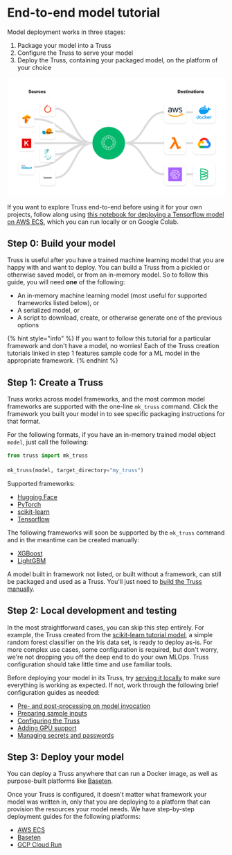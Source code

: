 # End-to-end model tutorial

Model deployment works in three stages:

1. Package your model into a Truss
2. Configure the Truss to serve your model
3. Deploy the Truss, containing your packaged model, on the platform of your choice

![Truss is a seamless bridge between model development and model deployment](assets/truss_unify.png)

If you want to explore Truss end-to-end before using it for your own projects, follow along using [this notebook for deploying a Tensorflow model on AWS ECS](), which you can run locally or on Google Colab.

## Step 0: Build your model

Truss is useful after you have a trained machine learning model that you are happy with and want to deploy. You can build a Truss from a pickled or otherwise saved model, or from an in-memory model. So to follow this guide, you will need **one** of the following:

* An in-memory machine learning model (most useful for supported frameworks listed below), or
* A serialized model, or
* A script to download, create, or otherwise generate one of the previous options

{% hint style="info" %}
If you want to follow this tutorial for a particular framework and don't have a model, no worries! Each of the Truss creation tutorials linked in step 1 features sample code for a ML model in the appropriate framework.
{% endhint %}

## Step 1: Create a Truss

Truss works across model frameworks, and the most common model frameworks are supported with the one-line `mk_truss` command. Click the framework you built your model in to see specific packaging instructions for that format.

For the following formats, if you have an in-memory trained model object `model`, just call the following:

```python
from truss import mk_truss

mk_truss(model, target_directory="my_truss")
```

Supported frameworks:

* [Hugging Face](create/huggingface.md)
* [PyTorch](create/pytorch.md)
* [scikit-learn](create/sklearn.md)
* [Tensorflow](create/tensorflow.md)

The following frameworks will soon be supported by the `mk_truss` command and in the meantime can be created manually:

* [XGBoost](create/xgboost.md)
* [LightGBM](create/manual.md)

A model built in framework not listed, or built without a framework, can still be packaged and used as a Truss. You'll just need to [build the Truss manually](create/manual.md).

## Step 2: Local development and testing

In the most straightforward cases, you can skip this step entirely. For example, the Truss created from the [scikit-learn tutorial model](create/sklearn.md), a simple random forest classifier on the Iris data set, is ready to deploy as-is. For more complex use cases, some configuration is required, but don't worry, we're not dropping you off the deep end to do your own MLOps. Truss configuration should take little time and use familiar tools.

Before deploying your model in its Truss, try [serving it locally](develop/localhost.md) to make sure everything is working as expected. If not, work through the following brief configuration guides as needed:

* [Pre- and post-processing on model invocation](develop/processing.md)
* [Preparing sample inputs](develop/examples.md)
* [Configuring the Truss](develop/configuration.md)
* [Adding GPU support](develop/gpu.md)
* [Managing secrets and passwords](develop/secrets.md)

## Step 3: Deploy your model

You can deploy a Truss anywhere that can run a Docker image, as well as purpose-built platforms like [Baseten](https://baseten.co).

Once your Truss is configured, it doesn't matter what framework your model was written in, only that you are deploying to a platform that can provision the resources your model needs. We have step-by-step deployment guides for the following platforms:

* [AWS ECS](deploy/aws.md)
* [Baseten](deploy/baseten.md)
* [GCP Cloud Run](deploy/gcp.md)

